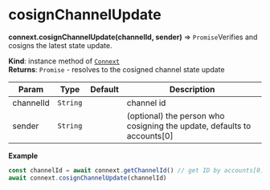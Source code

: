 # cosignChannelUpdate

**connext.cosignChannelUpdate\(**channelId, sender**\)** ⇒ `Promise`Verifies and cosigns the latest state update.

**Kind**: instance method of [`Connext`](../connext-client/#Connext)  
**Returns**: `Promise` - resolves to the cosigned channel state update

| Param | Type | Default | Description |
| --- | --- | --- | --- |
| channelId | `String` |  | channel id |
| sender | `String` |  | \(optional\) the person who cosigning the update, defaults to accounts\[0\] |

**Example**

```javascript
const channelId = await connext.getChannelId() // get ID by accounts[0] and open status by default
await connext.cosignChannelUpdate(channelId)
```

